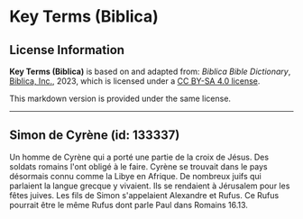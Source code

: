 # Key Terms (Biblica)

## License Information

**Key Terms (Biblica)** is based on and adapted from: _Biblica Bible Dictionary_, [Biblica, Inc.](https://www.biblica.com/), 2023, which is licensed under a [CC BY-SA 4.0 license](https://creativecommons.org/licenses/by-sa/4.0/legalcode.en).

This markdown version is provided under the same license.



--------------------------------

## Simon de Cyrène (id: 133337)

Un homme de Cyrène qui a porté une partie de la croix de Jésus. Des soldats romains l'ont obligé à le faire. Cyrène se trouvait dans le pays désormais connu comme la Libye en Afrique. De nombreux juifs qui parlaient la langue grecque y vivaient. Ils se rendaient à Jérusalem pour les fêtes juives. Les fils de Simon s'appelaient Alexandre et Rufus. Ce Rufus pourrait être le même Rufus dont parle Paul dans Romains 16\.13\.



